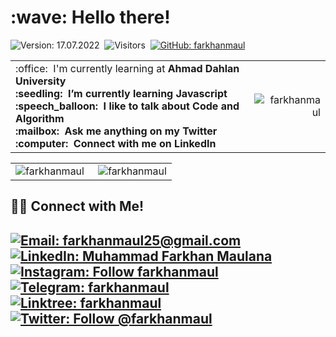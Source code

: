 <h1 align="left" id="macropower-title">:wave: Hello there!</h1>

![Version: 17.07.2022](https://img.shields.io/badge/version-25.12.2022-informational)&nbsp;
![Visitors](https://visitor-badge.glitch.me/badge?page_id=farkhanmaul)&nbsp;
[![GitHub: farkhanmaul](https://img.shields.io/github/followers/farkhanmaul?label=follow&style=social)](https://github.com/farkhanmaul)&nbsp;


<table>
<tr>
<td align="left">
 :office: &nbsp;I'm currently learning at <b>Ahmad Dahlan University<b>
<br> :seedling: &nbsp;I’m currently learning <b>Javascript<b>
<br> :speech_balloon: &nbsp;I like to talk about <b>Code<b> and <b>Algorithm<b>
<br> :mailbox: &nbsp;Ask me anything on my <b>Twitter<b>
<br> :computer: &nbsp;Connect with me on <b>LinkedIn<b>
</td>
<td align="right">
<a href="#farkhanmaul-title">
  <img src="https://github-readme-stats.vercel.app/api?username=farkhanmaul&show_icons=true&theme=react&border_color=61dafb&hide_border=true" alt="farkhanmaul" align="right"/>
</a>
</td>
</tr>
</table>

<table>
  <tr>
    <td align="left">
   <a href="#farkhanmaul-title">
      <img src="https://github-readme-stats.vercel.app/api/top-langs/?username=farkhanmaul&hide=c%23,powershell,Mathematica,Ruby,Objective-C,Objective-C%2b%2b,Cuda&title_color=61dafb&text_color=ffffff&icon_color=61dafb&bg_color=20232a&langs_count=8&layout=compact&border_color=61dafb&hide_border=true" alt="farkhanmaul" align="left"/>
    </a>
    </td>
    <td align="right">
    <a href="#farkhanmaul-title">
      <img src="https://github-readme-streak-stats.herokuapp.com/?user=farkhanmaul&theme=react&border=61dafb&hide_border=true" alt="farkhanmaul" align="right"/>
    </a>
    </td>
  </tr>
</table>

<!---
farkhanmaul/farkhanmaul is a ✨ special ✨ repository because its `README.md` (this file) appears on your GitHub profile.
You can click the Preview link to take a look at your changes.
--->

## 🤝🏻 Connect with Me!
[![Email: farkhanmaul25@gmail.com](https://img.shields.io/badge/-farkhanmaul25@gmail.com-D14836?style=flat&logo=Gmail&logoColor=white)](mailto:farkhanmaul25@gmail.com)
[![LinkedIn: Muhammad Farkhan Maulana](https://img.shields.io/badge/-LinkedIn-blue?style=flat&logo=Linkedin&logoColor=white&link=https://www.linkedin.com/in/farkhanmaul/)](https://www.linkedin.com/in/farkhanmaul/)&nbsp;
[![Instagram: Follow farkhanmaul](https://img.shields.io/badge/-Instagram-E4405F?style=flat&logo=Instagram&logoColor=white)](https://www.instagram.com/farkhanmaul)&nbsp;
[![Telegram: farkhanmaul](https://img.shields.io/badge/-Telegram-grey?style=flat&logo=Telegram&logoColor=white&link=https://t.me/farkhanmaul)](https://t.me/farkhanmaul)&nbsp;
[![Linktree: farkhanmaul](https://img.shields.io/badge/-Linktree-%2300d15b?style=flat&logo=Linktree&logoColor=white&link=https://linktr.ee/farkhanmaul)](https://linktr.ee/farkhanmaul)&nbsp;
[![Twitter: Follow @farkhanmaul](https://img.shields.io/twitter/follow/farkhanmaul?style=social)](https://twitter.com/farkhanmaul)
---

